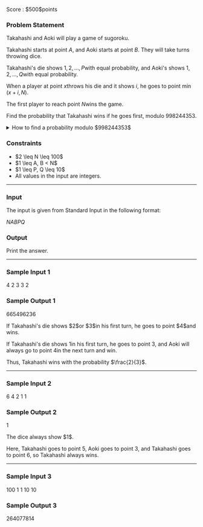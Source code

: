 
<div>

<span>

<span>

<p>
Score : $500$points
</p>

<div>

<section>

### **Problem Statement**

<p>
Takahashi and Aoki will play a game of sugoroku.

Takahashi starts at point $A$, and Aoki starts at point $B$. They will take turns throwing dice.

Takahashi's die shows $1, 2, \ldots, P$with equal probability, and Aoki's shows $1, 2, \ldots, Q$with equal probability.

When a player at point $x$throws his die and it shows $i$, he goes to point $\min(x + i, N)$.

The first player to reach point $N$wins the game.

Find the probability that Takahashi wins if he goes first, modulo $998244353$.
</p>

<p>

</p>

<details>

<summary>
How to find a probability modulo $998244353$
</summary>
It can be proved that the sought probability is always rational. Additionally, the constraints of this problem guarantee that, if that probability is represented as an irreducible fraction $\frac{y}{x}$, then $x$is indivisible by $998244353$. 

Here, there is a unique integer $z$between $0$and $998244352$such that $xz \equiv y \pmod {998244353}$. Report this $z$.

</details>

<p>

</p>

</section>

</div>

<div>

<section>

### **Constraints**

<ul>

<li>
$2 \leq N \leq 100$
</li>

<li>
$1 \leq A, B < N$
</li>

<li>
$1 \leq P, Q \leq 10$
</li>

<li>
All values in the input are integers.
</li>

</ul>

</section>

</div>

---

<div>

<div>

<section>

### **Input**

<p>
The input is given from Standard Input in the following format:
</p>

<div>

$N$$A$$B$$P$$Q$
</div>

</section>

</div>

<div>

<section>

### **Output**

<p>
Print the answer.
</p>

</section>

</div>

</div>

---

<div>

<section>

### **Sample Input 1**

<div>

4 2 3 3 2

</div>

</section>

</div>

<div>

<section>

### **Sample Output 1**

<div>

665496236

</div>

<p>
If Takahashi's die shows $2$or $3$in his first turn, he goes to point $4$and wins.

If Takahashi's die shows $1$in his first turn, he goes to point $3$, and Aoki will always go to point $4$in the next turn and win.

Thus, Takahashi wins with the probability $\frac{2}{3}$.
</p>

</section>

</div>

---

<div>

<section>

### **Sample Input 2**

<div>

6 4 2 1 1

</div>

</section>

</div>

<div>

<section>

### **Sample Output 2**

<div>

1

</div>

<p>
The dice always show $1$.

Here, Takahashi goes to point $5$, Aoki goes to point $3$, and Takahashi goes to point $6$, so Takahashi always wins.
</p>

</section>

</div>

---

<div>

<section>

### **Sample Input 3**

<div>

100 1 1 10 10

</div>

</section>

</div>

<div>

<section>

### **Sample Output 3**

<div>

264077814

</div>

</section>

</div>

</span>

</span>

</div>

